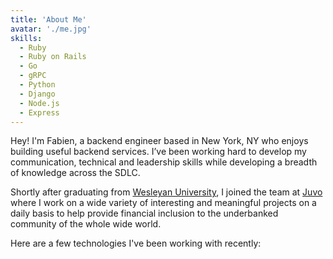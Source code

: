 ```yaml
---
title: 'About Me'
avatar: './me.jpg'
skills:
  - Ruby
  - Ruby on Rails
  - Go
  - gRPC
  - Python
  - Django
  - Node.js
  - Express
---
```


Hey! I'm Fabien, a backend engineer based in New York, NY who enjoys building useful backend services. I’ve been working hard to develop my communication, technical and leadership skills while developing a breadth of knowledge across the SDLC.

Shortly after graduating from [Wesleyan University](https://www.wesleyan.edu/), I joined the team at [Juvo](https://www.juvo.com/) where I work on a wide variety of interesting and meaningful projects on a daily basis to help provide financial inclusion to the underbanked community of the whole wide world.

Here are a few technologies I've been working with recently:
